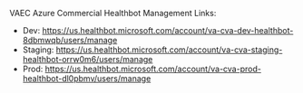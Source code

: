 VAEC Azure Commercial Healthbot Management Links:
- Dev: https://us.healthbot.microsoft.com/account/va-cva-dev-healthbot-8dbmwqb/users/manage
- Staging: https://us.healthbot.microsoft.com/account/va-cva-staging-healthbot-orrw0m6/users/manage
- Prod: https://us.healthbot.microsoft.com/account/va-cva-prod-healthbot-dl0pbmv/users/manage
